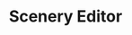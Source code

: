 ---
id: scenery-editor
title: Scenery Editor
description: Learn how to use the Infinite Flight Scenery Editor with this guide.
order: 7
---
